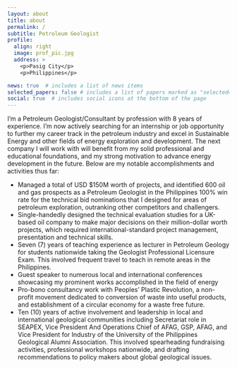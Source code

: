 ```yaml
---
layout: about
title: about
permalink: /
subtitle: Petroleum Geologist
profile:
  align: right
  image: prof_pic.jpg
  address: >
    <p>Pasig City</p>
    <p>Philippines</p>

news: true  # includes a list of news items
selected_papers: false # includes a list of papers marked as "selected={true}"
social: true  # includes social icons at the bottom of the page
---
```


I’m a Petroleum Geologist/Consultant by profession with 8 years of experience. I’m now actively searching for an internship or job opportunity to further my career track in the petroleum industry and excel in Sustainable Energy and other fields of energy exploration and development. The next company I will work with will benefit from my solid professional and educational foundations, and my strong motivation to advance energy development in the future. Below are my notable accomplishments and activities thus far:

* Managed a total of USD $150M worth of projects, and identified 600 oil and gas prospects as a Petroleum Geologist in the Philippines
100% win rate for the technical bid nominations that I designed for areas of petroleum exploration, outranking other competitors and challengers.
* Single-handedly designed the technical evaluation studies for a UK-based oil company to make major decisions on their million-dollar worth projects, which required international-standard project management, presentation and technical skills.
* Seven (7) years of teaching experience as lecturer in Petroleum Geology for students nationwide taking the Geologist Professional Licensure Exam. This involved frequent travel to teach in remote areas in the Philippines.
* Guest speaker to numerous local and international conferences showcasing my prominent works accomplished in the field of energy
* Pro-bono consultancy work with Peoples’ Plastic Revolution, a non-profit movement dedicated to conversion of waste into useful products,  and establishment of a circular economy for a waste free future.
* Ten (10) years of active involvement and leadership in local and international geological communities including Secretariat role in SEAPEX, Vice President And Operations Chief of  AFAG, GSP, AFAG, and Vice President for Industry of the University of the Philippines Geological Alumni Association. This involved spearheading fundraising activities, professional workshops nationwide, and drafting recommendations to policy makers about global geological issues.
